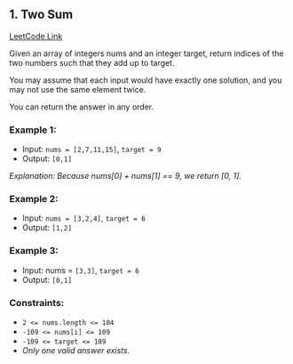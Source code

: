 ## 1. Two Sum
[LeetCode Link](https://leetcode.com/problems/two-sum/)

Given an array of integers nums and an integer target, return indices of the two numbers such that they add up to target.

You may assume that each input would have exactly one solution, and you may not use the same element twice.

You can return the answer in any order.

### Example 1:
-   Input: `nums = [2,7,11,15]`, `target = 9`
-   Output: `[0,1]`

_Explanation: Because nums[0] + nums[1] == 9, we return [0, 1]._

### Example 2:
-   Input: `nums = [3,2,4]`, `target = 6`
-   Output: `[1,2]`

### Example 3:
-   Input: nums = `[3,3]`, `target = 6`
-   Output: `[0,1]`

### Constraints:
-   `2 <= nums.length <= 104`
-   `-109 <= nums[i] <= 109`
-   `-109 <= target <= 109`
-   _Only one valid answer exists._